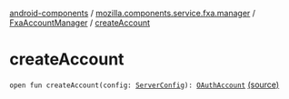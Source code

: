 [android-components](../../index.md) / [mozilla.components.service.fxa.manager](../index.md) / [FxaAccountManager](index.md) / [createAccount](./create-account.md)

# createAccount

`open fun createAccount(config: `[`ServerConfig`](../../mozilla.components.service.fxa/-server-config.md)`): `[`OAuthAccount`](../../mozilla.components.concept.sync/-o-auth-account/index.md) [(source)](https://github.com/mozilla-mobile/android-components/blob/master/components/service/firefox-accounts/src/main/java/mozilla/components/service/fxa/manager/FxaAccountManager.kt#L913)